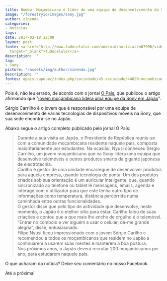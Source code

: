 ```yaml
---
title: Bomba! Moçambicano é líder de uma equipe de desenvolvimento da Sony
image: "/forestryio/images/sony.jpg"
author: zinenda
categories:
- Noticias
tags: 
date: 2017-03-18 12:08
layout: post
fonte: <a href="http://www.tudocelular.com/android/noticias/n67996/videochamadas-no-android-via-booyah-app.html"
  target="_blank">Tudocelular</a>
description: ''
tag:
- Sony
picture: "/assets/img/author/zinenda.jpg"
Description: ''
fontes: opais.sapo.mz/index.php/sociedade/45-sociedade/44020-mocambicano-lidera-equipa-da-sony-no-japao.html
---
```

Pois é, não leu errado, de acordo com o jornal [O País](opais.sapo.mz/index.php/), que publicou o artigo afirmando que "[jovem moçambicano lidera uma equipe da Sony em Japão](opais.sapo.mz/index.php/sociedade/45-sociedade/44020-mocambicano-lidera-equipa-da-sony-no-japao.html)".

Sérgio Carrilho é o jovem que é responsável por uma equipe de desenvolvimento de várias tecnologias de dispositivos móveis na Sony, que sua sede encontra-se no Japão.  

Abaixo segue o artigo completo públicado pelo jornal O País:

> Durante a sua visita ao Japão, o Presidente da República reuniu-se com a comunidade moçambicana residente naquele país, composta maioritariamente por estudantes. Na ocasião, Nyusi conheceu Sérgio Carrilho, um jovem moçambicano que na Sony lidera uma equipa que desenvolve telemóveis e outros produtos smarts da gigante japonesa de electrotecnia.  
> Carilho é gestor de uma unidade encarregue de desenvolver produtos para aquela empresa, usando tecnologia de ponta. Um dos produtos criados sob sua orientação é um auricular inteligente, que, quando sincronizado ao telefone ou tablet lê mensagens, emails, agenda e interage com o utilizador para que este tenha outro tipo de informações como temperatura, distância percorrida numa caminhada entre outras funcionalidades.  
> O gestor disse que pelo tipo de actividade que desenvolve, neste momento, o Japão é o melhor sítio para estar. Carilho falou de suas criações e contou que a que mais lhe enche de orgulho é o telemóvel.  
> “Entrar no comboio e ver alguém a usar o celular, dá-me grande alegria”, disse, entusiasmado.  
> Filipe Nyusi ficou impressionado com o jovem Sérgio Carilho e recomendou a todos os moçambicanos que residem no Japão a continuarem a usarem suas mentes e manterem a boa postura.  
> Nos próximos anos, o Japão deverá recrutar 200 moçambicanos por ano, para estudarem naquele país.

O que acharam da noticia? Deixe seu comentário no nosso Facebook.

Até a próxima!